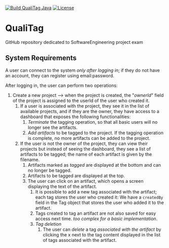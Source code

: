 [![Build QualiTag Java](https://github.com/follen99/QualiTag/actions/workflows/gradle.yml/badge.svg?branch=main&event=push)](https://github.com/follen99/QualiTag/actions/workflows/gradle.yml)
[![License](https://img.shields.io/github/license/follen99/QualiTag)](https://github.com/follen99/QualiTag/blob/main/LICENSE)
# QualiTag
GitHub repository dedicated to SoftwareEngineering project exam

## System Requirements
A user can connect to the system *only after logging in*; if they do not have an account, they can register using email:password.

After logging in, the user can perform two operations:

1. Create a new project --> when the project is created, the "*ownerId*" field of the project is assigned to the userId of the user who created it.
    1. If a user is associated with the project, they see it in the list of available projects, and if they are the owner, they have access to a dashboard that exposes the following functionalities:
        1. *Terminate* the tagging operation, so that all basic users will no longer see the artifacts.
        2. *Add artifacts* to be tagged to the project. If the tagging operation is complete, no more artifacts can be added to the project.
    2. If the user is not the owner of the project, they can view their projects but instead of seeing the dashboard, they see a list of artifacts to be tagged; the name of each artifact is given by the filename.
        1. Artifacts marked as *tagged* are displayed at the bottom and can no longer be tagged.
        2. Artifacts to be tagged are displayed at the top.
        3. The user can click on an artifact, which opens a screen displaying the text of the artifact.
            1. It is possible to add a new tag associated with the artifact; each tag stores the user who created it: We have a `createdBy` field in the Tag object that stores the user who added it to the artifact.
            2. Tags created to tag an artifact are not also saved for easy access next time. *too complex for a basic implementation*.
            3. *Tag deletion*
                1. The user can *delete* a tag *associated with the artifact* by clicking the x next to the tag content displayed in the list of tags associated with the artifact.